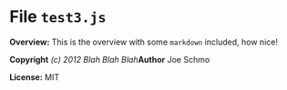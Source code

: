 # File `test3.js`


**Overview:** This is the overview with some `markdown` included, how nice!



**Copyright** *(c) 2012 Blah Blah Blah***Author** Joe Schmo

**License:** MIT 



